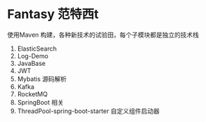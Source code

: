 # Fantasy 范特西t
使用Maven 构建，各种新技术的试验田，每个子模块都是独立的技术栈

1. ElasticSearch
2. Log-Demo
3. JavaBase
4. JWT
5. Mybatis 源码解析
6. Kafka 
7. RocketMQ
8. SpringBoot 相关
9. ThreadPool-spring-boot-starter 自定义组件启动器